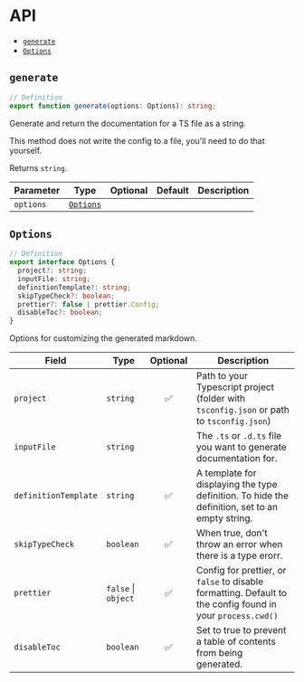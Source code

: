 # API

- [`generate`](#generate)
- [`Options`](#options)

## `generate`

```ts
// Definition
export function generate(options: Options): string;
```

Generate and return the documentation for a TS file as a string.

This method does not write the config to a file, you'll need to do that yourself.

Returns `string`.

| Parameter | Type                  | Optional | Default | Description |
| --------- | --------------------- | :------: | ------- | ----------- |
| `options` | [`Options`](#options) |          |         |

## `Options`

```ts
// Definition
export interface Options {
  project?: string;
  inputFile: string;
  definitionTemplate?: string;
  skipTypeCheck?: boolean;
  prettier?: false | prettier.Config;
  disableToc?: boolean;
}
```

Options for customizing the generated markdown.

| Field                | Type                    | Optional | Description                                                                                                |
| -------------------- | ----------------------- | :------: | ---------------------------------------------------------------------------------------------------------- |
| `project`            | `string`                |    ✅    | Path to your Typescript project (folder with `tsconfig.json` or path to `tsconfig.json`)                   |
| `inputFile`          | `string`                |          | The `.ts` or `.d.ts` file you want to generate documentation for.                                          |
| `definitionTemplate` | `string`                |    ✅    | A template for displaying the type definition. To hide the definition, set to an empty string.             |
| `skipTypeCheck`      | `boolean`               |    ✅    | When true, don't throw an error when there is a type erorr.                                                |
| `prettier`           | `false` &#124; `object` |    ✅    | Config for prettier, or `false` to disable formatting. Default to the config found in your `process.cwd()` |
| `disableToc`         | `boolean`               |    ✅    | Set to true to prevent a table of contents from being generated.                                           |
